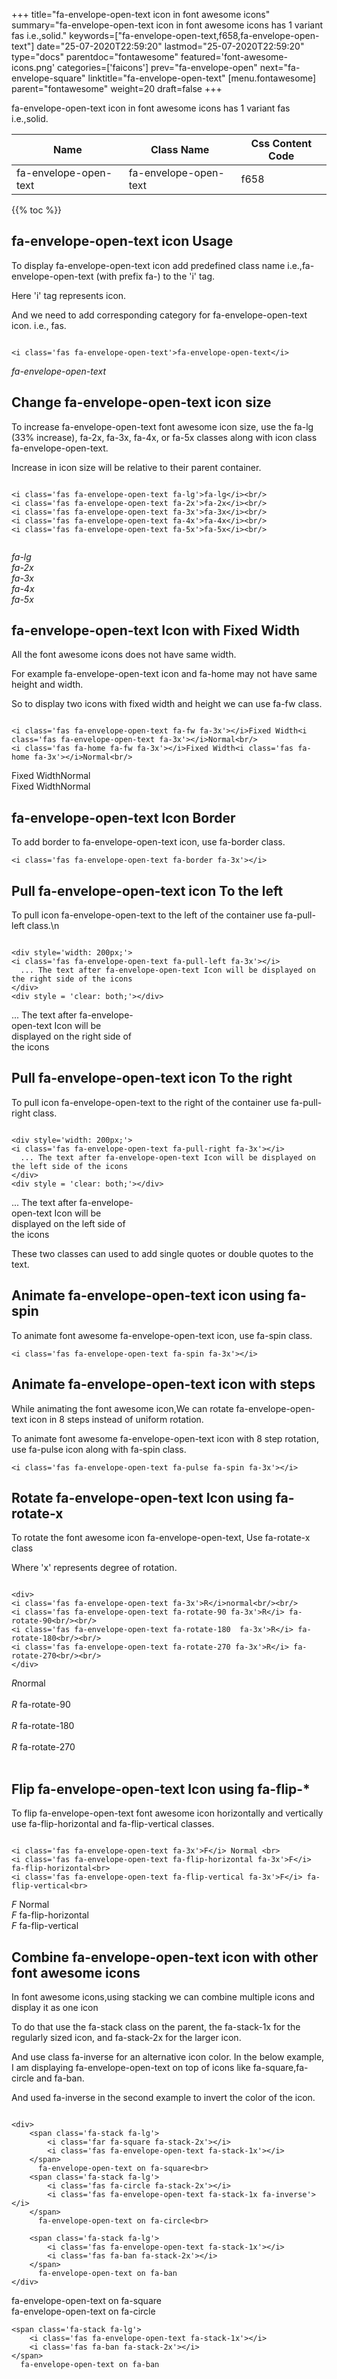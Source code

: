 +++
title="fa-envelope-open-text icon in font awesome icons"
summary="fa-envelope-open-text icon in font awesome icons has 1 variant fas i.e.,solid."
keywords=["fa-envelope-open-text,f658,fa-envelope-open-text"]
date="25-07-2020T22:59:20"
lastmod="25-07-2020T22:59:20"
type="docs"
parentdoc="fontawesome"
featured='font-awesome-icons.png'
categories=['faicons']
prev="fa-envelope-open"
next="fa-envelope-square"
linktitle="fa-envelope-open-text"
[menu.fontawesome]
parent="fontawesome"
weight=20
draft=false
+++


fa-envelope-open-text icon in font awesome icons has 1 variant fas i.e.,solid.

<div class='table-responsive'><table class='table'><thead><tr><th>Name</th><th>Class Name</th><th>Css Content Code</th></tr></thead><tbody><tr><td>fa-envelope-open-text</td><td>fa-envelope-open-text</td><td>f658</td></tr></tbody></table></div>


{{% toc %}}


## fa-envelope-open-text icon Usage

To display fa-envelope-open-text icon add predefined class name i.e.,fa-envelope-open-text (with prefix fa-) to the 'i' tag.

Here 'i' tag represents icon.

And we need to add corresponding category for fa-envelope-open-text icon. i.e., fas.


```

<i class='fas fa-envelope-open-text'>fa-envelope-open-text</i>
```

<i class='fas fa-envelope-open-text'>fa-envelope-open-text</i>




## Change fa-envelope-open-text icon size
To increase fa-envelope-open-text font awesome icon size, use the fa-lg (33% increase), fa-2x, fa-3x, fa-4x, or fa-5x classes along with icon class fa-envelope-open-text.

Increase in icon size will be relative to their parent container. 

```

<i class='fas fa-envelope-open-text fa-lg'>fa-lg</i><br/>
<i class='fas fa-envelope-open-text fa-2x'>fa-2x</i><br/>
<i class='fas fa-envelope-open-text fa-3x'>fa-3x</i><br/>
<i class='fas fa-envelope-open-text fa-4x'>fa-4x</i><br/>
<i class='fas fa-envelope-open-text fa-5x'>fa-5x</i><br/>
            
```

<i class='fas fa-envelope-open-text fa-lg'>fa-lg</i><br/>
<i class='fas fa-envelope-open-text fa-2x'>fa-2x</i><br/>
<i class='fas fa-envelope-open-text fa-3x'>fa-3x</i><br/>
<i class='fas fa-envelope-open-text fa-4x'>fa-4x</i><br/>
<i class='fas fa-envelope-open-text fa-5x'>fa-5x</i><br/>
            



## fa-envelope-open-text Icon with Fixed Width 

All the font awesome icons does not have same width.

For example fa-envelope-open-text icon and fa-home may not have same height and width.

So to display two icons with fixed width and height we can use fa-fw class.


```

<i class='fas fa-envelope-open-text fa-fw fa-3x'></i>Fixed Width<i class='fas fa-envelope-open-text fa-3x'></i>Normal<br/>
<i class='fas fa-home fa-fw fa-3x'></i>Fixed Width<i class='fas fa-home fa-3x'></i>Normal<br/>
```

<i class='fas fa-envelope-open-text fa-fw fa-3x'></i>Fixed Width<i class='fas fa-envelope-open-text fa-3x'></i>Normal<br/>
<i class='fas fa-home fa-fw fa-3x'></i>Fixed Width<i class='fas fa-home fa-3x'></i>Normal<br/>



## fa-envelope-open-text Icon Border 

To add border to fa-envelope-open-text icon, use fa-border class.


```
<i class='fas fa-envelope-open-text fa-border fa-3x'></i>

```
<i class='fas fa-envelope-open-text fa-border fa-3x'></i>





## Pull fa-envelope-open-text icon To the left

To pull icon fa-envelope-open-text to the left of the container use fa-pull-left class.\n

```

<div style='width: 200px;'>
<i class='fas fa-envelope-open-text fa-pull-left fa-3x'></i>
  ... The text after fa-envelope-open-text Icon will be displayed on the right side of the icons
</div>
<div style = 'clear: both;'></div>
```

<div style='width: 200px;'>
<i class='fas fa-envelope-open-text fa-pull-left fa-3x'></i>
  ... The text after fa-envelope-open-text Icon will be displayed on the right side of the icons
</div>
<div style = 'clear: both;'></div>




## Pull fa-envelope-open-text icon To the right
To pull icon fa-envelope-open-text to the right of the container use fa-pull-right class.

```

<div style='width: 200px;'>
<i class='fas fa-envelope-open-text fa-pull-right fa-3x'></i>
  ... The text after fa-envelope-open-text Icon will be displayed on the left side of the icons
</div>
<div style = 'clear: both;'></div>
```

<div style='width: 200px;'>
<i class='fas fa-envelope-open-text fa-pull-right fa-3x'></i>
  ... The text after fa-envelope-open-text Icon will be displayed on the left side of the icons
</div>
<div style = 'clear: both;'></div>

These two classes can used to add single quotes or double quotes to the text.


## Animate fa-envelope-open-text icon using fa-spin
To animate font awesome fa-envelope-open-text icon, use fa-spin class.

```
<i class='fas fa-envelope-open-text fa-spin fa-3x'></i>
```
<i class='fas fa-envelope-open-text fa-spin fa-3x'></i>




## Animate fa-envelope-open-text icon with steps
While animating the font awesome icon,We can rotate fa-envelope-open-text icon in 8 steps instead of uniform rotation.

To animate font awesome fa-envelope-open-text icon with 8 step rotation, use fa-pulse icon along with fa-spin class.


```
<i class='fas fa-envelope-open-text fa-pulse fa-spin fa-3x'></i>

```
<i class='fas fa-envelope-open-text fa-pulse fa-spin fa-3x'></i>





## Rotate fa-envelope-open-text Icon using fa-rotate-x
To rotate the font awesome icon fa-envelope-open-text, Use fa-rotate-x class

Where 'x' represents degree of rotation.


```

<div>
<i class='fas fa-envelope-open-text fa-3x'>R</i>normal<br/><br/>
<i class='fas fa-envelope-open-text fa-rotate-90 fa-3x'>R</i> fa-rotate-90<br/><br/> 
<i class='fas fa-envelope-open-text fa-rotate-180  fa-3x'>R</i> fa-rotate-180<br/><br/> 
<i class='fas fa-envelope-open-text fa-rotate-270 fa-3x'>R</i> fa-rotate-270<br/><br/>
</div>
```

<div>
<i class='fas fa-envelope-open-text fa-3x'>R</i>normal<br/><br/>
<i class='fas fa-envelope-open-text fa-rotate-90 fa-3x'>R</i> fa-rotate-90<br/><br/> 
<i class='fas fa-envelope-open-text fa-rotate-180  fa-3x'>R</i> fa-rotate-180<br/><br/> 
<i class='fas fa-envelope-open-text fa-rotate-270 fa-3x'>R</i> fa-rotate-270<br/><br/>
</div>




## Flip fa-envelope-open-text Icon using fa-flip-*
To flip fa-envelope-open-text font awesome icon horizontally and vertically use fa-flip-horizontal and fa-flip-vertical classes. 

```

<i class='fas fa-envelope-open-text fa-3x'>F</i> Normal <br>
<i class='fas fa-envelope-open-text fa-flip-horizontal fa-3x'>F</i> fa-flip-horizontal<br>
<i class='fas fa-envelope-open-text fa-flip-vertical fa-3x'>F</i> fa-flip-vertical<br>
```

<i class='fas fa-envelope-open-text fa-3x'>F</i> Normal <br>
<i class='fas fa-envelope-open-text fa-flip-horizontal fa-3x'>F</i> fa-flip-horizontal<br>
<i class='fas fa-envelope-open-text fa-flip-vertical fa-3x'>F</i> fa-flip-vertical<br>




## Combine fa-envelope-open-text icon with other font awesome icons
In font awesome icons,using stacking we can combine multiple icons and display it as one icon 

To do that use the fa-stack class on the parent, the fa-stack-1x for the regularly sized icon, and fa-stack-2x for the larger icon.

And use class fa-inverse for an alternative icon color. 
In the below example, I am displaying fa-envelope-open-text on top of icons like fa-square,fa-circle and fa-ban.

And used fa-inverse in the second example to invert the color of the icon.

```

<div>
    <span class='fa-stack fa-lg'>
        <i class='far fa-square fa-stack-2x'></i>
        <i class='fas fa-envelope-open-text fa-stack-1x'></i>
    </span>
      fa-envelope-open-text on fa-square<br>
    <span class='fa-stack fa-lg'>
        <i class='fas fa-circle fa-stack-2x'></i>
        <i class='fas fa-envelope-open-text fa-stack-1x fa-inverse'></i>
    </span>
      fa-envelope-open-text on fa-circle<br>

    <span class='fa-stack fa-lg'>
        <i class='fas fa-envelope-open-text fa-stack-1x'></i>
        <i class='fas fa-ban fa-stack-2x'></i>
    </span>
      fa-envelope-open-text on fa-ban
</div>
```

<div>
    <span class='fa-stack fa-lg'>
        <i class='far fa-square fa-stack-2x'></i>
        <i class='fas fa-envelope-open-text fa-stack-1x'></i>
    </span>
      fa-envelope-open-text on fa-square<br>
    <span class='fa-stack fa-lg'>
        <i class='fas fa-circle fa-stack-2x'></i>
        <i class='fas fa-envelope-open-text fa-stack-1x fa-inverse'></i>
    </span>
      fa-envelope-open-text on fa-circle<br>

    <span class='fa-stack fa-lg'>
        <i class='fas fa-envelope-open-text fa-stack-1x'></i>
        <i class='fas fa-ban fa-stack-2x'></i>
    </span>
      fa-envelope-open-text on fa-ban
</div>






